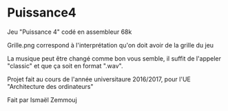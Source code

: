 # Puissance4
Jeu "Puissance 4" codé en assembleur 68k

Grille.png correspond à l'interprétation qu'on doit avoir de la grille du jeu

La musique peut être changé comme bon vous semble, il suffit de l'appeler "classic" et que ça soit en format ".wav".

Projet fait au cours de l'année universitaure 2016/2017, pour l'UE "Architecture des ordinateurs"

Fait par Ismaël Zemmouj
